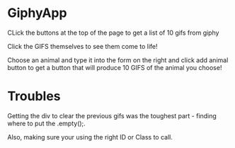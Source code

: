 # GiphyApp

CLick the buttons at the top of the page to get a list of 10 gifs from giphy

Click the GIFS themselves to see them come to life!

Choose an animal and type it into the form on the right and click add animal button to get a button that will produce 10 GIFS of the animal you choose!

# Troubles

Getting the div to clear the previous gifs was the toughest part - finding where to put the .empty();.

Also, making sure your using the right ID or Class to call.